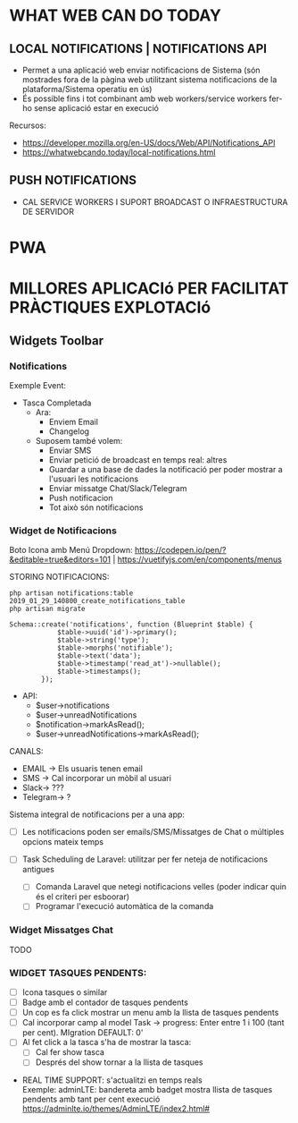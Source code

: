 # WHAT WEB CAN DO TODAY

## LOCAL NOTIFICATIONS | NOTIFICATIONS API

- Permet a una aplicació web enviar notificacions de Sistema (són mostrades fora de la pàgina web utilitzant sistema notificacions de la plataforma/Sistema operatiu en ús)
- És possible fins i tot combinant amb web workers/service workers fer-ho sense aplicació estar en execució

Recursos:
- https://developer.mozilla.org/en-US/docs/Web/API/Notifications_API
- https://whatwebcando.today/local-notifications.html

## PUSH NOTIFICATIONS

- CAL SERVICE WORKERS I SUPORT BROADCAST O INFRAESTRUCTURA DE SERVIDOR

# PWA

# MILLORES APLICACIó PER FACILITAT PRÀCTIQUES EXPLOTACIó

## Widgets Toolbar

### Notifications

Exemple Event:
- Tasca Completada
  - Ara:
    - Enviem Email
    - Changelog
  - Suposem també volem:
    - Enviar SMS
    - Enviar petició de broadcast en temps real: altres
    - Guardar a una base de dades la notificació per poder mostrar a l'usuari les notificacions
    - Enviar missatge Chat/Slack/Telegram
    - Push notificacion
    - Tot això són notificacions   

### Widget de Notificacions

Boto Icona amb Menú Dropdown: https://codepen.io/pen/?&editable=true&editors=101 | https://vuetifyjs.com/en/components/menus

STORING NOTIFICACIONS:

```
php artisan notifications:table
2019_01_29_140800_create_notifications_table
php artisan migrate
```
```
Schema::create('notifications', function (Blueprint $table) {
            $table->uuid('id')->primary();
            $table->string('type');
            $table->morphs('notifiable');
            $table->text('data');
            $table->timestamp('read_at')->nullable();
            $table->timestamps();
        });
```        
   
- API: 
  - $user->notifications
  - $user->unreadNotifications
  - $notification->markAsRead();
  - $user->unreadNotifications->markAsRead();


CANALS:
- EMAIL -> Els usuaris tenen email
- SMS -> Cal incorporar un mòbil al usuari
- Slack-> ???
- Telegram-> ?

Sistema integral de notificacions per a una app:
- [ ] Les notificacions poden ser emails/SMS/Missatges de Chat o múltiples opcions mateix temps

- [ ] Task Scheduling de Laravel: utilitzar per fer neteja de notificacions antigues
  - [ ] Comanda Laravel que netegi notificacions velles (poder indicar quin és el criteri per esboorar)
  - [ ] Programar l'execució automàtica de la comanda

### Widget Missatges Chat
TODO

### WIDGET TASQUES PENDENTS:
- [ ] Icona tasques o similar
- [ ] Badge amb el contador de tasques pendents
- [ ] Un cop es fa click mostrar un menu amb la llista de tasques pendents
- [ ] Cal incorporar camp al model Task -> progress: Enter entre 1 i 100 (tant per cent). MIgration DEFAULT: 0'
- [ ] Al fet click a la tasca s'ha de mostrar la tasca:
  - [ ] Cal fer show tasca
  - [ ] Després del show tornar a la llista de tasques
- REAL TIME SUPPORT: s'actualitzi en temps reals   
Exemple: adminLTE: bandereta amb badget mostra llista de tasques pendents amb tant per cent execució
https://adminlte.io/themes/AdminLTE/index2.html#
